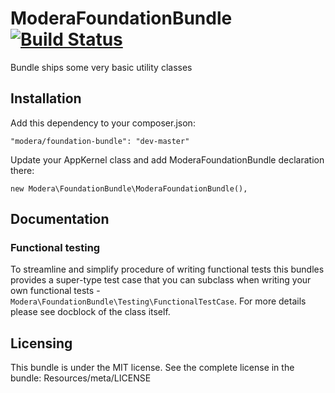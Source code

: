 # ModeraFoundationBundle [![Build Status](https://travis-ci.org/modera/foundation.svg?branch=2.x)](https://travis-ci.org/modera/foundation)

Bundle ships some very basic utility classes

## Installation

Add this dependency to your composer.json:

    "modera/foundation-bundle": "dev-master"

Update your AppKernel class and add ModeraFoundationBundle declaration there:

    new Modera\FoundationBundle\ModeraFoundationBundle(),

## Documentation

### Functional testing

To streamline and simplify procedure of writing functional tests this bundles provides a super-type test case
that you can subclass when writing your own functional tests - `Modera\FoundationBundle\Testing\FunctionalTestCase`. For
more details please see docblock of the class itself.

## Licensing

This bundle is under the MIT license. See the complete license in the bundle:
Resources/meta/LICENSE

